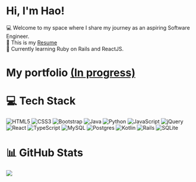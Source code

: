 <!--
**Haothai1/Haothai1** is a ✨ _special_ ✨ repository because its `README.md` (this file) appears on your GitHub profile.
-->

# Hi, I'm Hao!
:computer: Welcome to my space where I share my journey as an aspiring Software Engineer.<br/>
:newspaper: This is my [Resume](https://github.com/user-attachments/files/16073062/resume_master1CP.pdf)<br/> 
💭 Currently learning Ruby on Rails and ReactJS.<br/>
# My portfolio [(In progress)](https://example.com)<br/>

# 💻 Tech Stack
![HTML5](https://img.shields.io/badge/html5-%23E34F26.svg?style=for-the-badge&logo=html5&logoColor=white)
![CSS3](https://img.shields.io/badge/css3-%231572B6.svg?style=for-the-badge&logo=css3&logoColor=white)
![Bootstrap](https://img.shields.io/badge/bootstrap-%238511FA.svg?style=for-the-badge&logo=bootstrap&logoColor=white)
![Java](https://img.shields.io/badge/java-%23ED8B00.svg?style=for-the-badge&logo=openjdk&logoColor=white)
![Python](https://img.shields.io/badge/python-3670A0?style=for-the-badge&logo=python&logoColor=ffdd54)
![JavaScript](https://img.shields.io/badge/javascript-%23323330.svg?style=for-the-badge&logo=javascript&logoColor=%23F7DF1E)
![jQuery](https://img.shields.io/badge/jquery-%230769AD.svg?style=for-the-badge&logo=jquery&logoColor=white)
![React](https://img.shields.io/badge/react-%2320232a.svg?style=for-the-badge&logo=react&logoColor=%2361DAFB)
![TypeScript](https://img.shields.io/badge/typescript-%23007ACC.svg?style=for-the-badge&logo=typescript&logoColor=white)
![MySQL](https://img.shields.io/badge/mysql-4479A1.svg?style=for-the-badge&logo=mysql&logoColor=white)
![Postgres](https://img.shields.io/badge/postgres-%23316192.svg?style=for-the-badge&logo=postgresql&logoColor=white)
![Kotlin](https://img.shields.io/badge/kotlin-%237F52FF.svg?style=for-the-badge&logo=kotlin&logoColor=white) 
![Rails](https://img.shields.io/badge/rails-%23CC0000.svg?style=for-the-badge&logo=ruby-on-rails&logoColor=white)
![SQLite](https://img.shields.io/badge/sqlite-%2307405e.svg?style=for-the-badge&logo=sqlite&logoColor=white)

# 📊 GitHub Stats
![](https://github-readme-stats.vercel.app/api?username=Haothai1&theme=radical&hide_border=false&include_all_commits=true&count_private=true)<br/>
